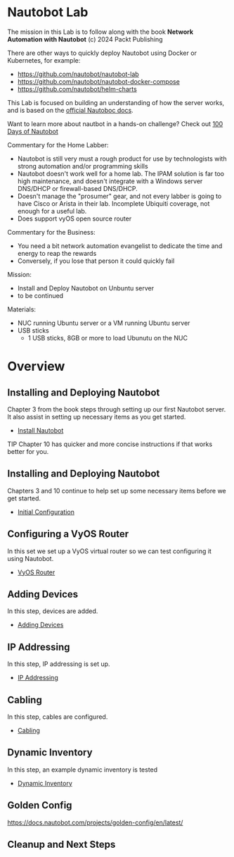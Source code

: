 # Nautobot Lab
The mission in this Lab is to follow along with the book **Network Automation with Nautobot** (c) 2024 Packt Publishing

There are other ways to quickly deploy Nautobot using Docker or Kubernetes, for example:
- https://github.com/nautobot/nautobot-lab
- https://github.com/nautobot/nautobot-docker-compose
- https://github.com/nautobot/helm-charts

This Lab is focused on building an understanding of how the server works, and is based on the [official Nautoboc docs](https://docs.nautobot.com/projects/core/en/stable/installation).

Want to learn more about nautbot in a hands-on challenge? Check out [100 Days of Nautobot](https://networktocode.com/blog/2025-01-17-100-days-of-nautobot/)

Commentary for the Home Labber:
- Nautobot is still very must a rough product for use by technologists with strong automation and/or programming skills
- Nautobot doesn't work well for a home lab. The IPAM solution is far too high maintenance, and doesn't integrate with a Windows server DNS/DHCP or firewall-based DNS/DHCP.
- Doesn't manage the "prosumer" gear, and not every labber is going to have Cisco or Arista in their lab. Incomplete Ubiquiti coverage, not enough for a useful lab.
- Does support vyOS open source router

Commentary for the Business:
- You need a bit network automation evangelist to dedicate the time and energy to reap the rewards
- Conversely, if you lose that person it could quickly fail

Mission:
- Install and Deploy Nautobot on Unbuntu server
- to be continued

Materials:
- NUC running Ubuntu server or a VM running Ubuntu server
- USB sticks
  - 1 USB sticks, 8GB or more to load Ubunutu on the NUC

# Overview
## Installing and Deploying Nautobot
Chapter 3 from the book steps through setting up our first Nautobot server. It also assist in setting up necessary items as you get started.
- [Install Nautobot](1_Install_Nautobot.md)

TIP Chapter 10 has quicker and more concise instructions if that works better for you.

## Installing and Deploying Nautobot
Chapters 3 and 10 continue to help set up some necessary items before we get started.
- [Initial Configuration](2_Initial_Configuration.md)

## Configuring a VyOS Router
In this set we set up a VyOS virtual router so we can test configuring it using Nautobot.
- [VyOS Router](3_VyOS_Router.md)

## Adding Devices
In this step, devices are added.
- [Adding Devices](4_Adding_Devices.md)

## IP Addressing
In this step, IP addressing is set up.
- [IP Addressing](5_IP_Addressing.md)

## Cabling
In this step, cables are configured.
- [Cabling](5_Cabling.md)

## Dynamic Inventory
In this step, an example dynamic inventory is tested
- [Dynamic Inventory](6_Dynamic_Inventory.md)


## Golden Config
https://docs.nautobot.com/projects/golden-config/en/latest/

## Cleanup and Next Steps
